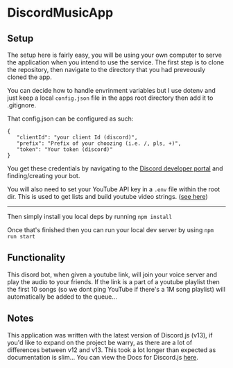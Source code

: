 # DiscordMusicApp
## Setup
The setup here is fairly easy, you will be using your own computer to serve the application when you intend to use the service. 
The first step is to clone the repository, then navigate to the directory that you had preveously cloned the app.

You can decide how to handle envrinment variables but I use dotenv and just keep a local `config.json` file in the apps root directory then add it to .gitignore.

That config.json can be configured as such: 

```
{
   "clientId": "your client Id (discord)",
   "prefix": "Prefix of your choozing (i.e. /, pls, +)",
   "token": "Your token (discord)"
}
```

You get these credentials by navigating to the [Discord developer portal](https://discord.com/developers/applications) and finding/creating your bot.

You will also need to set your YouTube API key in a `.env` file within the root dir. This is used to get lists and build youtube video strings. ([see here](https://github.com/sbd367/DiscordMusicApp/blob/master/Components/youtube-search-api.js#L10)) 

---

Then simply install you local deps by running `npm install` 

Once that's finished then you can run your local dev server by using `npm run start`

## Functionality 

This disord bot, when given a youtube link, will join your voice server and play the audio to your friends. If the link is a part of a youtube playlist then the first 10 songs (so we dont ping YouTube if there's a 1M song playlist) will automatically be added to the queue... 

## Notes
This application was written with the latest version of Discord.js (v13), if you'd like to expand on the project be warry, as there are a lot of differences between v12 and v13. This took a lot longer than expected as documentation is slim...
You can view the Docs for Discord.js [here](https://discord.js.org/#/docs/main/stable/general/welcome).

